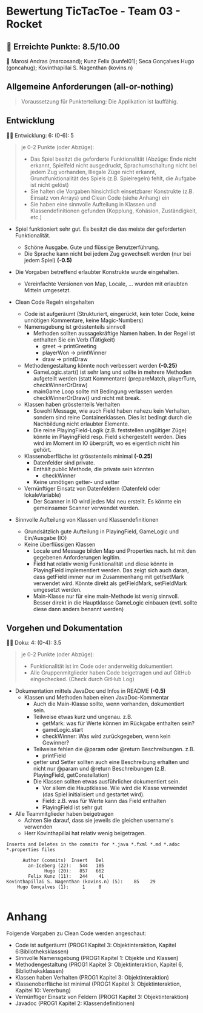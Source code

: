 # Bewertung TicTacToe - Team 03 - Rocket
## 🥇 Erreichte Punkte: 8.5/10.00

👫 Marosi Andras (marcosand); Kunz Felix (kunfel01); Seca Gonçalves Hugo (goncahug); Kovinthapillai S. Nagenthan 
(kovins.n)


## Allgemeine Anforderungen (all-or-nothing) 

> Voraussetzung für Punkterteilung: Die Applikation ist lauffähig. 


## Entwicklung 


👨‍🏫  Entwicklung: 6: (0-6): 5

> je 0-2 Punkte (oder Abzüge): 
> - Das Spiel besitzt die geforderte Funktionalität (Abzüge:  Ende nicht erkannt, Spielfeld nicht ausgedruckt, Sprachumschaltung nicht bei jedem Zug vorhanden, Illegale Züge nicht erkannt, Grundfunktionalität des Spiels (z.B. Spielregeln) fehlt, die Aufgabe ist nicht gelöst)
> - Sie halten die Vorgaben hinsichtlich einsetzbarer 
Konstrukte (z.B. Einsatz von Arrays) und Clean Code (siehe Anhang) ein 
> - Sie haben eine sinnvolle Aufteilung in Klassen 
und Klassendefinitionen gefunden (Kopplung, Kohäsion, Zuständigkeit, etc.)

* Spiel funktioniert sehr gut. Es besitzt die das meiste der geforderten Funktionalität.
  * Schöne Ausgabe. Gute und flüssige Benutzerführung. 
  * Die Sprache kann nicht bei jedem Zug gewechselt werden (nur bei jedem Spiel) __(-0.5)__

* Die Vorgaben betreffend erlaubter Konstrukte wurde eingehalten.
  * Vereinfachte Versionen von Map, Locale, ... wurden mit erlaubten Mitteln umgesetzt.
* Clean Code Regeln eingehalten
  * Code ist aufgeräumt (Strukturiert, eingerückt, kein toter Code, keine unnötigen Kommentare, keine Magic-Numbers)
  * Namensgebung ist grösstenteils sinnvoll
    * Methoden sollten aussagekräftige Namen haben. In der Regel ist enthalten Sie ein Verb (Tätigkeit)
        * greet -> printGreeting
        * playerWon -> printWinner
        * draw -> printDraw
  * Methodengestaltung könnte noch verbessert werden __(-0.25)__
    * GameLogic.start() ist sehr lang und sollte in mehrere Methoden aufgeteilt werden (statt Kommentare)
      (prepareMatch, playerTurn, checkWinnerOrDraw)
    * mainGame Loop sollte mit Bedingung verlassen werden checkWinnerOrDraw() und nicht mit break.
  * Klassen haben grösstenteils Verhalten
    * Sowohl Message, wie auch Field haben nahezu kein Verhalten, sondern sind reine Containerklassen. 
      Dies ist bedingt durch die Nachbildung nicht erlaubter Elemente.
    * Die reine PlayingField-Logik (z.B. feststellen ungültiger Züge) könnte im PlayingField resp. Field sichergestellt 
      werden.
      Dies wird im Moment im IO überprüft, wo es eigentlich nicht hin gehört.
  * Klassenoberfläche ist grösstenteils minimal __(-0.25)__
    * Datenfelder sind private. 
    * Enthält public Methode, die private sein könnten
        * checkWinner
    * Keine unnötigen getter- und setter
  * Vernünftiger Einsatz von Datenfeldern (Datenfeld oder lokaleVariable)
    * Der Scanner in IO wird jedes Mal neu erstellt. Es könnte ein gemeinsamer Scanner verwendet werden.

* Sinnvolle Aufteilung von Klassen und Klassendefinitionen
  * Grundsätzlich gute Aufteilung in PlayingField, GameLogic und Ein/Ausgabe (IO)
  * Keine überflüssigen Klassen 
    * Locale und Message bilden Map und Properties nach. Ist mit den gegebenen Anforderungen legitim.
    * Field hat relativ wenig Funktionalität und diese könnte in PlayingField implementiert werden.
      Das zeigt sich auch daran, dass getField immer nur im Zusammenhang mit get/setMark verwendet wird. 
      Könnte direkt als getFieldMark, setFieldMark umgesetzt werden.
    * Main-Klasse nur für eine main-Methode ist wenig sinnvoll. 
      Besser direkt in die Hauptklasse GameLogic einbauen (evtl. sollte diese dann anders benannt werden)


## Vorgehen und Dokumentation
👨‍🏫  Doku: 4: (0-4): 3.5

> je 0-2 Punkte (oder Abzüge): 
> - Funktionalität ist im Code oder anderweitig dokumentiert.
> - Alle Gruppenmitglieder haben Code beigetragen und auf GitHub eingechecked. (Check durch GitHub Log)

* Dokumentation mittels JavaDoc und Infos in README __(-0.5)__
  * Klassen und Methoden haben einen JavaDoc-Kommentar 
    * Auch die Main-Klasse sollte, wenn vorhanden, dokumentiert sein.
    * Teilweise etwas kurz und ungenau. z.B.
        * getMark: was für Werte können im Rückgabe enthalten sein?
        * gameLogic.start
        * checkWinner: Was wird zurückgegeben, wenn kein Gewinner?
    * Teilweise fehlen die @param oder @return Beschreibungen. z.B.
      * printField
    * getter und Setter sollten auch eine Beschreibung erhalten und nicht nur @param und @return Beschreibungen (z.B.
      PlayingField, getConstellation)
    * Die Klassen sollten etwas ausführlicher dokumentiert sein. 
      * Vor allem die Hauptklasse. Wie wird die Klasse verwendet (das Spiel initialisiert und gestartet wird).
      * Field: z.B. was für Werte kann das Field enthalten
      * PlayingField ist sehr gut
* Alle Teammitglieder haben beigetragen
  * Achten Sie darauf, dass sie jeweils die gleichen username's verwenden
  * Herr Kovinthapillai hat relativ wenig beigetragen.
```
Inserts and Deletes in the commits for *.java *.fxml *.md *.adoc *.properties files

      Author (commits)  Insert   Del
        an-Iceberg (22):   544   185
              Hugo (20):   857   662
        Felix Kunz (11):   244    41
Kovinthapillai S. Nagenthan (kovins.n) (5):    85    29
    Hugo Gonçalves (1):     1     0


```


# Anhang

Folgende Vorgaben zu Clean Code werden angeschaut:  

* Code ist aufgeräumt (PROG1 Kapitel 3: Objektinteraktion, Kapitel 6:Bibliotheksklassen)
* Sinnvolle Namensgebung (PROG1 Kapitel 1: Objekte und Klassen)
* Methodengestaltung (PROG1 Kapitel 3: Objektinteraktion, Kapitel 6, Bibliotheksklassen)
* Klassen haben Verhalten (PROG1 Kapitel 3: Objektinteraktion)
* Klassenoberfläche ist minimal (PROG1 Kapitel 3: Objektinteraktion, Kapitel 10: Vererbung)
* Vernünftiger Einsatz von Feldern (PROG1 Kapitel 3: Objektinteraktion)
* Javadoc (PROG1 Kapitel 2: Klassendefinitionen)
